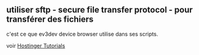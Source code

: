 ## utiliser sftp - secure file transfer protocol - pour transférer des fichiers

c'est ce que ev3dev device browser utilise dans ses scripts.

voir [Hostinger Tutorials](https://www.hostinger.com/tutorials/how-to-use-sftp-to-safely-transfer-files/)